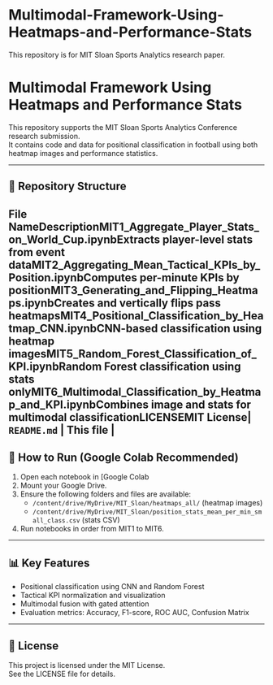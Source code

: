 # Multimodal-Framework-Using-Heatmaps-and-Performance-Stats
This repository is for MIT Sloan Sports Analytics research paper.

# Multimodal Framework Using Heatmaps and Performance Stats

This repository supports the MIT Sloan Sports Analytics Conference research submission.  
It contains code and data for positional classification in football using both heatmap images and performance statistics.

---

## 📁 Repository Structure

File NameDescriptionMIT1_Aggregate_Player_Stats_on_World_Cup.ipynbExtracts player-level stats from event dataMIT2_Aggregating_Mean_Tactical_KPIs_by_Position.ipynbComputes per-minute KPIs by positionMIT3_Generating_and_Flipping_Heatmaps.ipynbCreates and vertically flips pass heatmapsMIT4_Positional_Classification_by_Heatmap_CNN.ipynbCNN-based classification using heatmap imagesMIT5_Random_Forest_Classification_of_KPI.ipynbRandom Forest classification using stats onlyMIT6_Multimodal_Classification_by_Heatmap_and_KPI.ipynbCombines image and stats for multimodal classificationLICENSEMIT License| `README.md` | This file |
---

## 🚀 How to Run (Google Colab Recommended)

1. Open each notebook in [Google Colab
2. Mount your Google Drive.
3. Ensure the following folders and files are available:
   - `/content/drive/MyDrive/MIT_Sloan/heatmaps_all/` (heatmap images)
   - `/content/drive/MyDrive/MIT_Sloan/position_stats_mean_per_min_small_class.csv` (stats CSV)
4. Run notebooks in order from MIT1 to MIT6.

---

## 📊 Key Features

- Positional classification using CNN and Random Forest
- Tactical KPI normalization and visualization
- Multimodal fusion with gated attention
- Evaluation metrics: Accuracy, F1-score, ROC AUC, Confusion Matrix

---

## 📜 License

This project is licensed under the MIT License.  
See the LICENSE file for details.
